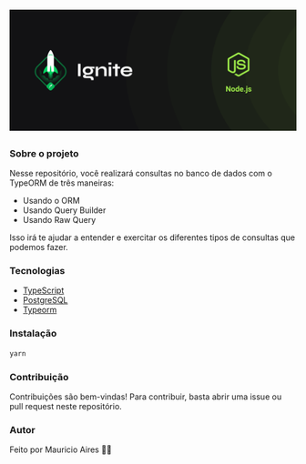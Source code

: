 <h1 align="center">
    <img src="./github/assets/cover.png">
</h1>

### Sobre o projeto

Nesse repositório, você realizará consultas no banco de dados com o TypeORM de três maneiras:

- Usando o ORM
- Usando Query Builder
- Usando Raw Query

Isso irá te ajudar a entender e exercitar os diferentes tipos de consultas que podemos fazer.

### Tecnologias

- [TypeScript](https://www.typescriptlang.org/docs/)
- [PostgreSQL](https://www.postgresql.org/docs/)
- [Typeorm](https://typeorm.io/)

### Instalação

```sh
yarn
```

### Contribuição

Contribuições são bem-vindas! Para contribuir, basta abrir uma issue ou pull request neste repositório.

### Autor

Feito por Mauricio Aires 👋🏽
